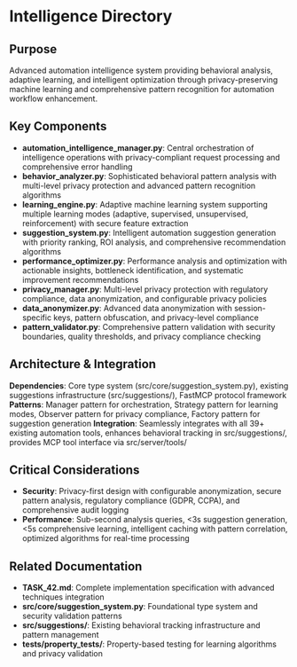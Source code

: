 # Intelligence Directory

## Purpose
Advanced automation intelligence system providing behavioral analysis, adaptive learning, and intelligent optimization through privacy-preserving machine learning and comprehensive pattern recognition for automation workflow enhancement.

## Key Components
- **automation_intelligence_manager.py**: Central orchestration of intelligence operations with privacy-compliant request processing and comprehensive error handling
- **behavior_analyzer.py**: Sophisticated behavioral pattern analysis with multi-level privacy protection and advanced pattern recognition algorithms
- **learning_engine.py**: Adaptive machine learning system supporting multiple learning modes (adaptive, supervised, unsupervised, reinforcement) with secure feature extraction
- **suggestion_system.py**: Intelligent automation suggestion generation with priority ranking, ROI analysis, and comprehensive recommendation algorithms
- **performance_optimizer.py**: Performance analysis and optimization with actionable insights, bottleneck identification, and systematic improvement recommendations
- **privacy_manager.py**: Multi-level privacy protection with regulatory compliance, data anonymization, and configurable privacy policies
- **data_anonymizer.py**: Advanced data anonymization with session-specific keys, pattern obfuscation, and privacy-level compliance
- **pattern_validator.py**: Comprehensive pattern validation with security boundaries, quality thresholds, and privacy compliance checking

## Architecture & Integration
**Dependencies**: Core type system (src/core/suggestion_system.py), existing suggestions infrastructure (src/suggestions/), FastMCP protocol framework
**Patterns**: Manager pattern for orchestration, Strategy pattern for learning modes, Observer pattern for privacy compliance, Factory pattern for suggestion generation
**Integration**: Seamlessly integrates with all 39+ existing automation tools, enhances behavioral tracking in src/suggestions/, provides MCP tool interface via src/server/tools/

## Critical Considerations
- **Security**: Privacy-first design with configurable anonymization, secure pattern analysis, regulatory compliance (GDPR, CCPA), and comprehensive audit logging
- **Performance**: Sub-second analysis queries, <3s suggestion generation, <5s comprehensive learning, intelligent caching with pattern correlation, optimized algorithms for real-time processing

## Related Documentation
- **TASK_42.md**: Complete implementation specification with advanced techniques integration
- **src/core/suggestion_system.py**: Foundational type system and security validation patterns
- **src/suggestions/**: Existing behavioral tracking infrastructure and pattern management
- **tests/property_tests/**: Property-based testing for learning algorithms and privacy validation